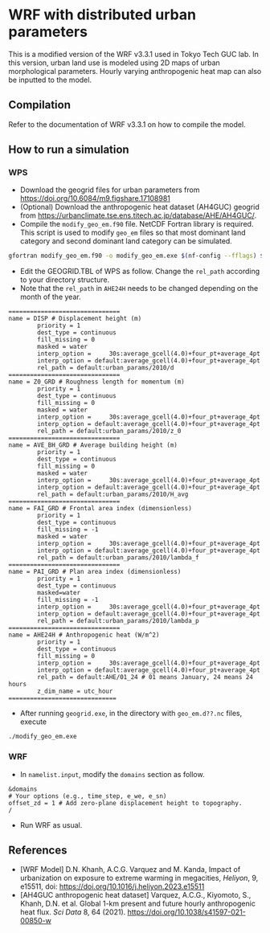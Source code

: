 # WRF with distributed urban parameters

This is a modified version of the WRF v3.3.1 used in Tokyo Tech GUC lab.
In this version, urban land use is modeled using 2D maps of urban morphological
parameters.
Hourly varying anthropogenic heat map can also be inputted to the model.

## Compilation

Refer to the documentation of WRF v3.3.1 on how to compile the model.

## How to run a simulation

### WPS

* Download the geogrid files for urban parameters from <https://doi.org/10.6084/m9.figshare.17108981>
* (Optional) Download the anthropogenic heat dataset (AH4GUC) geogrid from <https://urbanclimate.tse.ens.titech.ac.jp/database/AHE/AH4GUC/>.
* Compile the `modify_geo_em.f90` file. NetCDF Fortran library is required.
This script is used to modify `geo_em` files so that most dominant land category and second dominant land category can be simulated.
```bash
gfortran modify_geo_em.f90 -o modify_geo_em.exe $(nf-config --fflags) $(nf-config --flibs)
```
* Edit the GEOGRID.TBL of WPS as follow. Change the `rel_path` according to your directory structure.
* Note that the `rel_path` in `AHE24H` needs to be changed depending on the month of the year.
```
===============================
name = DISP # Displacement height (m)
        priority = 1
        dest_type = continuous
        fill_missing = 0
        masked = water
        interp_option =     30s:average_gcell(4.0)+four_pt+average_4pt
        interp_option = default:average_gcell(4.0)+four_pt+average_4pt
        rel_path = default:urban_params/2010/d
===============================
name = Z0_GRD # Roughness length for momentum (m)
        priority = 1
        dest_type = continuous
        fill_missing = 0
        masked = water
        interp_option =     30s:average_gcell(4.0)+four_pt+average_4pt
        interp_option = default:average_gcell(4.0)+four_pt+average_4pt
        rel_path = default:urban_params/2010/z_0
===============================
name = AVE_BH_GRD # Average building height (m)
        priority = 1
        dest_type = continuous
        fill_missing = 0
        masked = water
        interp_option =     30s:average_gcell(4.0)+four_pt+average_4pt
        interp_option = default:average_gcell(4.0)+four_pt+average_4pt
        rel_path = default:urban_params/2010/H_avg
===============================
name = FAI_GRD # Frontal area index (dimensionless)
        priority = 1
        dest_type = continuous
        fill_missing = -1
        masked = water
        interp_option =     30s:average_gcell(4.0)+four_pt+average_4pt
        interp_option = default:average_gcell(4.0)+four_pt+average_4pt
        rel_path = default:urban_params/2010/lambda_f
===============================
name = PAI_GRD # Plan area index (dimensionless)
        priority = 1
        dest_type = continuous
        masked=water
        fill_missing = -1
        interp_option =     30s:average_gcell(4.0)+four_pt+average_4pt
        interp_option = default:average_gcell(4.0)+four_pt+average_4pt
        rel_path = default:urban_params/2010/lambda_p
===============================
name = AHE24H # Anthropogenic heat (W/m^2)
        priority = 1
        dest_type = continuous
        fill_missing = 0
        interp_option =     30s:average_gcell(4.0)+four_pt+average_4pt
        interp_option = default:average_gcell(4.0)+four_pt+average_4pt
        rel_path = default:AHE/01_24 # 01 means January, 24 means 24 hours
        z_dim_name = utc_hour
==============================
```
* After running `geogrid.exe`, in the directory with `geo_em.d??.nc` files, execute
```
./modify_geo_em.exe
```

### WRF

* In `namelist.input`, modify the `domains` section as follow.
```
&domains
# Your options (e.g., time_step, e_we, e_sn)
offset_zd = 1 # Add zero-plane displacement height to topography.
/
```
* Run WRF as usual.

## References

* [WRF Model]
D.N. Khanh, A.C.G. Varquez and M. Kanda, Impact of urbanization on exposure to
extreme warming in megacities, *Heliyon*, 9, e15511, doi:
<https://doi.org/10.1016/j.heliyon.2023.e15511>
* [AH4GUC anthropogenic heat dataset] Varquez, A.C.G., Kiyomoto, S., Khanh, D.N. et al. Global 1-km present and future hourly anthropogenic heat flux. *Sci Data* 8, 64 (2021). https://doi.org/10.1038/s41597-021-00850-w
